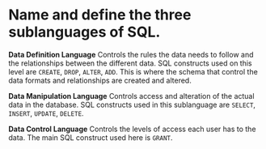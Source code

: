 # Name and define the three sublanguages of SQL.

**Data Definition Language**
Controls the rules the data needs to follow and the relationships between the different data. SQL constructs used on this level are `CREATE`, `DROP`, `ALTER`, `ADD`. This is where the schema that control the data formats and relationships are created and altered.

**Data Manipulation Language**
Controls access and alteration of the actual data in the database. SQL constructs used in this sublanguage are `SELECT`, `INSERT`, `UPDATE`, `DELETE`.

**Data Control Language**
Controls the levels of access each user has to the data. The main SQL construct used here is `GRANT`.